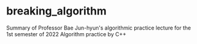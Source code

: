 # breaking_algorithm
Summary of Professor Bae Jun-hyun's algorithmic practice lecture for the 1st semester of 2022
Algorithm practice by C++
